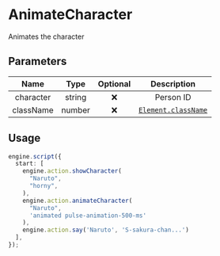 # AnimateCharacter

Animates the character

## Parameters

|   Name    |  Type  | Optional |                                        Description                                        |
| :-------: | :----: | :------: | :---------------------------------------------------------------------------------------: |
| character | string |    ❌    |                                         Person ID                                         |
| className | number |    ❌    | [`Element.className`](https://developer.mozilla.org/en-US/docs/Web/API/Element/className) |

## Usage

```ts
engine.script({
  start: [
    engine.action.showCharacter(
      "Naruto",
      "horny",
    ),
    engine.action.animateCharacter(
      "Naruto",
      'animated pulse-animation-500-ms'
    ),
    engine.action.say('Naruto', 'S-sakura-chan...')
  ],
});
```
